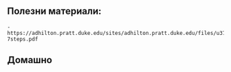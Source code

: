 
## Полезни материали: 
 
    - https://adhilton.pratt.duke.edu/sites/adhilton.pratt.duke.edu/files/u37/iticse-7steps.pdf
    
## Домашно   